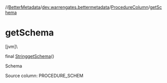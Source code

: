 //[BetterMetadata](../../../index.md)/[dev.warrengates.bettermetadata](../index.md)/[ProcedureColumn](index.md)/[getSchema](get-schema.md)

# getSchema

[jvm]\

final [String](https://docs.oracle.com/javase/8/docs/api/java/lang/String.html)[getSchema](get-schema.md)()

Schema

Source column: PROCEDURE_SCHEM
